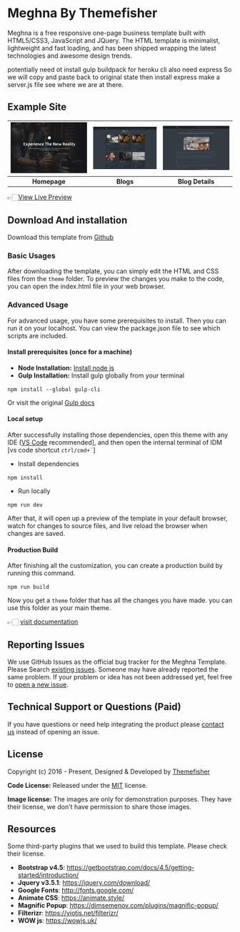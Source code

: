 # Meghna By Themefisher

Meghna is a free responsive one-page business template built with HTML5/CSS3, JavaScript and JQuery. The HTML template is minimalist, lightweight and fast loading, and has been shipped wrapping the latest technologies and awesome design trends.
<!-- MY NOTES -->
potentially need ot install gulp buildpack for heroku cli
also need express
So we will copy and paste back to original state
then install express
make a server.js file
see where we are at there.
<!-- demo -->
## Example Site

| [![](screenshots/homepage.png)](https://demo.themefisher.com/meghna/) | [![](screenshots/blog.png)](https://demo.themefisher.com/meghna/blog.html) | [![](screenshots/blog-details.png)](https://demo.themefisher.com/meghna/blog-single.html) |
|:---:|:---:|:---:|
| **Homepage**  | **Blogs**  | **Blog Details**  |

👉🏻[View Live Preview](https://demo.themefisher.com/meghna/)

<!-- download -->
## Download And installation

Download this template from [Github](https://github.com/themefisher/meghna/archive/main.zip)

<!-- installation -->
### Basic Usages

After downloading the template, you can simply edit the HTML and CSS files from the `theme` folder. To preview the changes you make to the code, you can open the index.html file in your web browser.

### Advanced Usage

For advanced usage, you have some prerequisites to install. Then you can run it on your localhost. You can view the package.json file to see which scripts are included.

#### Install prerequisites (once for a machine)

* **Node Installation:** [Install node js](https://nodejs.org/en/download/)
* **Gulp Installation:** Install gulp globally from your terminal

```
npm install --global gulp-cli
```

Or visit the original [Gulp docs](https://gulpjs.com/docs/en/getting-started/quick-start)

#### Local setup

After successfully installing those dependencies, open this theme with any IDE [[VS Code](https://code.visualstudio.com/) recommended], and then open the internal terminal of IDM [vs code shortcut <code>ctrl/cmd+\`</code>]

* Install dependencies

```
npm install
```

* Run locally

```
npm run dev
```

After that, it will open up a preview of the template in your default browser, watch for changes to source files, and live reload the browser when changes are saved.

#### Production Build

After finishing all the customization, you can create a production build by running this command.

```
npm run build
```

Now you get a `theme` folder that has all the changes you have made. you can use this folder as your main theme.

👉🏻 [visit documentation](https://docs.themefisher.com/meghna/)

<!-- reporting issue -->
## Reporting Issues

We use GitHub Issues as the official bug tracker for the Meghna Template. Please Search [existing issues](https://github.com/themefisher/meghna/issues). Someone may have already reported the same problem.
If your problem or idea has not been addressed yet, feel free to [open a new issue](https://github.com/themefisher/meghna/issues).

<!-- support -->
## Technical Support or Questions (Paid)

If you have questions or need help integrating the product please [contact us](mailto:mehedi@themefisher.com) instead of opening an issue.

<!-- licence -->
## License

Copyright (c) 2016 - Present, Designed & Developed by [Themefisher](https://themefisher.com)

**Code License:** Released under the [MIT](https://github.com/themefisher/meghna/blob/main/LICENSE) license.

**Image license:** The images are only for demonstration purposes. They have their license, we don't have permission to share those images.

<!-- resources -->
## Resources

Some third-party plugins that we used to build this template. Please check their license.

* **Bootstrap v4.5**: <https://getbootstrap.com/docs/4.5/getting-started/introduction/>
* **Jquery v3.5.1**: <https://jquery.com/download/>
* **Google Fonts**: <http://fonts.google.com/>
* **Animate CSS**: <https://animate.style/>
* **Magnific Popup**: <https://dimsemenov.com/plugins/magnific-popup/>
* **Filterizr**: <https://yiotis.net/filterizr/>
* **WOW js**: <https://wowjs.uk/>

